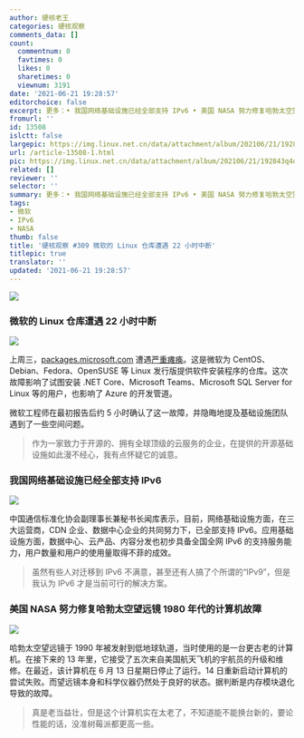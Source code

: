 ```yaml
---
author: 硬核老王
categories: 硬核观察
comments_data: []
count:
  commentnum: 0
  favtimes: 0
  likes: 0
  sharetimes: 0
  viewnum: 3191
date: '2021-06-21 19:28:57'
editorchoice: false
excerpt: 更多：• 我国网络基础设施已经全部支持 IPv6 • 美国 NASA 努力修复哈勃太空望远镜 1980 年代的计算机故障
fromurl: ''
id: 13508
islctt: false
largepic: https://img.linux.net.cn/data/attachment/album/202106/21/192843q4ok6oac2zjakjec.jpg
url: /article-13508-1.html
pic: https://img.linux.net.cn/data/attachment/album/202106/21/192843q4ok6oac2zjakjec.jpg.thumb.jpg
related: []
reviewer: ''
selector: ''
summary: 更多：• 我国网络基础设施已经全部支持 IPv6 • 美国 NASA 努力修复哈勃太空望远镜 1980 年代的计算机故障
tags:
- 微软
- IPv6
- NASA
thumb: false
title: '硬核观察 #309 微软的 Linux 仓库遭遇 22 小时中断'
titlepic: true
translator: ''
updated: '2021-06-21 19:28:57'
---
```


![](https://img.linux.net.cn/data/attachment/album/202106/21/192843q4ok6oac2zjakjec.jpg)


### 微软的 Linux 仓库遭遇 22 小时中断


![](https://img.linux.net.cn/data/attachment/album/202106/21/192840ggppuuxeggzeujyj.jpg)


上周三，[packages.microsoft.com](http://packages.microsoft.com/) 遭遇[严重瘫痪](https://arstechnica.com/gadgets/2021/06/microsofts-linux-repositories-were-down-for-18-hours/)。这是微软为 CentOS、Debian、Fedora、OpenSUSE 等 Linux 发行版提供软件安装程序的仓库。这次故障影响了试图安装 .NET Core、Microsoft Teams、Microsoft SQL Server for Linux 等的用户，也影响了 Azure 的开发管道。


微软工程师在最初报告后约 5 小时确认了这一故障，并隐晦地提及基础设施团队遇到了一些空间问题。



> 
> 作为一家致力于开源的、拥有全球顶级的云服务的企业，在提供的开源基础设施如此漫不经心，我有点怀疑它的诚意。
> 
> 
> 


### 我国网络基础设施已经全部支持 IPv6


![](https://img.linux.net.cn/data/attachment/album/202106/21/192842rs9rhmmt4kfzgvfh.jpg)


中国通信标准化协会副理事长兼秘书长闻库表示，目前，网络基础设施方面，在三大运营商，CDN 企业、数据中心企业的共同努力下，已全部支持 IPv6。应用基础设施方面，数据中心、云产品、内容分发也初步具备全国全网 IPv6 的支持服务能力，用户数量和用户的使用量取得不菲的成效。



> 
> 虽然有些人对迁移到 IPv6 不满意，甚至还有人搞了个所谓的“IPv9”，但是我认为 IPv6 才是当前可行的解决方案。
> 
> 
> 


### 美国 NASA 努力修复哈勃太空望远镜 1980 年代的计算机故障


![](https://img.linux.net.cn/data/attachment/album/202106/21/192842vl4xjeltux2rul99.jpg)


哈勃太空望远镜于 1990 年被发射到低地球轨道，当时使用的是一台更古老的计算机。在接下来的 13 年里，它接受了五次来自美国航天飞机的宇航员的升级和维修。在最近，该计算机在 6 月 13 日星期日停止了运行。14 日重新启动计算机的尝试失败。而望远镜本身和科学仪器仍然处于良好的状态。据判断是内存模块退化导致的故障。



> 
> 真是老当益壮，但是这个计算机实在太老了，不知道能不能换台新的，要论性能的话，没准树莓派都更高一些。
> 
> 
>